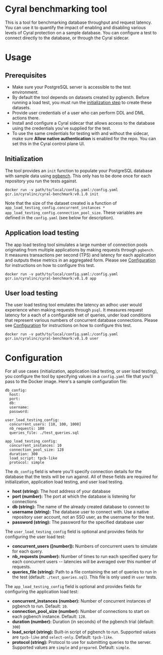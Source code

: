 # Cyral benchmarking tool
This is a tool for benchmarking database throughput and request latency. You can use it to quantify the impact of enabling and disabling various levels of Cyral protection on a sample database. You can configure a test to connect directly to the database, or through the Cyral sidecar. 

# Usage

## Prerequisites
- Make sure your PostgreSQL server is accessible to the test environment.
- By default the tool depends on datasets created by pgbench. Before running a load test, you must run the [initialization step](#Initialization) to create these datasets.
- Provide user credentials of a user who can perform DDL and DML actions there.
- Install and configure a Cyral sidecar that allows access to the database using the credentials you’ve supplied for the test.
- To use the same credentials for testing with and without the sidecar, make sure **Allow native authentication** is enabled for the repo. You can set this in the Cyral control plane UI.


## Initialization
The tool provides an `init` function to populate your PostgreSQL database with sample data using [pgbench](https://www.postgresql.org/docs/10/pgbench.html). This only has to be done once for each repository you run the tests against.
```
docker run -v path/to/local/config.yaml:/config.yaml gcr.io/cyralinc/cyral-benchmark:v0.1.0 init
```
Note that the size of the dataset created is a function of `app_load_testing_config.concurrent_instances * app_load_testing_config.connection_pool_size`. These variables are defined in the `config.yaml` (see below for description). 

## Application load testing
The app load testing tool simulates a large number of connection pools originating from multiple applications by making requests through `pgbench`. It measures transactions per second (TPS) and latency for each application and outputs these metrics in an aggregated form. Please see [Configuration](#Configuration) for instructions on how to configure this test.
```
docker run -v path/to/local/config.yaml:/config.yaml gcr.io/cyralinc/cyral-benchmark:v0.1.0 app
```

## User load testing
The user load testing tool emulates the latency an adhoc user would experience when making requests through `psql`. It measures request latency for a each of a configurable set of queries, under load conditions that represent various numbers of concurrent database connections. Please see [Configuration](#Configuration) for instructions on how to configure this test. 
```
docker run -v path/to/local/config.yaml:/config.yaml gcr.io/cyralinc/cyral-benchmark:v0.1.0 user
```

# Configuration
For all use cases (initialization, application load testing, or user load testing), you configure the tool by specifying values in a `config.yaml` file that you'll pass to the Docker image. Here's a sample configuration file:
```
db_config:
  host:
  port: 
  db: 
  username: 
  password: 

user_load_testing_config:
  concurrent_users: [10, 100, 1000]  
  nb_requests: 100 
  queries_file: ./test_queries.sql

app_load_testing_config:
  concurrent_instances: 10
  connection_pool_size: 128
  duration: 300
  load_script: tpcb-like
  protocol: simple
```

The `db_config` field is where you'll specify connection details for the database that the tests will be run against. All of these fields are required for initialization, application load testing, and user load testing.
- **host (string):** The host address of your database
- **port (number):** The port at which the database is listening for connections
- **db (string):** The name of the already created database to connect to
- **username (string):** The database user to connect with. Use a native repository user account, not an SSO user, as the username for the test.
- **password (string):** The password for the specified database user

The `user_load_testing_config` field is optional and provides fields for configuring the user load test:
- **concurrent_users (\[number\]):** Numbers of concurrent users to simulate for each query.
- **nb_requests (number):** Number of times to run each specified query for each concurrent users -- latencies will be averaged over this number of requests.
- **queries_file (string):** Path to a file containing the set of queries to run in the test (default: `./test_queries.sql`). This file is only used in `user` tests.

The `app_load_testing_config` field is optional and provides fields for configuring the application load test:
- **concurrent_instances (number):** Number of concurrent instances of pgbench to run. Default: `10`.
- **connection_pool_size (number):** Number of connections to start on each pgbench instance. Default: `128`.
- **duration (number):** Duration (in seconds) of the pgbench trial (default: `300`)
- **load_script (string):** Built-in script of pgbench to run. Supported values are `tpcb-like` and `select-only`. Default: `tpcb-like`.
- **protocol (string):** Protocol to use for submitting queries to the server. Supported values are `simple` and `prepared`. Default: `simple`.
